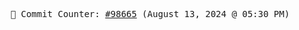 <p align="center">
    <samp>
        📮 Commit Counter: <a href="https://github.com/Javascript-void0/Javascript-void0/commits/main">#98665</a> (August 13, 2024 @ 05:30 PM)
    </samp>
</p>